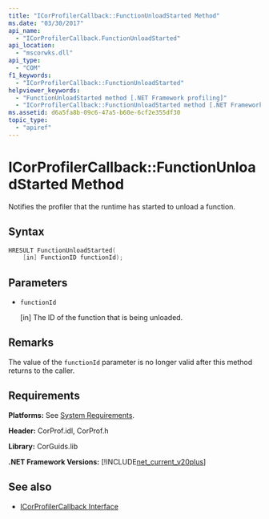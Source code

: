 ```yaml
---
title: "ICorProfilerCallback::FunctionUnloadStarted Method"
ms.date: "03/30/2017"
api_name: 
  - "ICorProfilerCallback.FunctionUnloadStarted"
api_location: 
  - "mscorwks.dll"
api_type: 
  - "COM"
f1_keywords: 
  - "ICorProfilerCallback::FunctionUnloadStarted"
helpviewer_keywords: 
  - "FunctionUnloadStarted method [.NET Framework profiling]"
  - "ICorProfilerCallback::FunctionUnloadStarted method [.NET Framework profiling]"
ms.assetid: d6a5fa8b-09c6-47a5-b60e-6cf2e355df30
topic_type: 
  - "apiref"
---
```

# ICorProfilerCallback::FunctionUnloadStarted Method
Notifies the profiler that the runtime has started to unload a function.  
  
## Syntax  
  
```cpp  
HRESULT FunctionUnloadStarted(  
    [in] FunctionID functionId);
```  
  
## Parameters

- `functionId`

  \[in] The ID of the function that is being unloaded.

## Remarks  
 The value of the `functionId` parameter is no longer valid after this method returns to the caller.  
  
## Requirements  
 **Platforms:** See [System Requirements](../../get-started/system-requirements.md).  
  
 **Header:** CorProf.idl, CorProf.h  
  
 **Library:** CorGuids.lib  
  
 **.NET Framework Versions:** [!INCLUDE[net_current_v20plus](../../../../includes/net-current-v20plus-md.md)]  
  
## See also

- [ICorProfilerCallback Interface](icorprofilercallback-interface.md)

